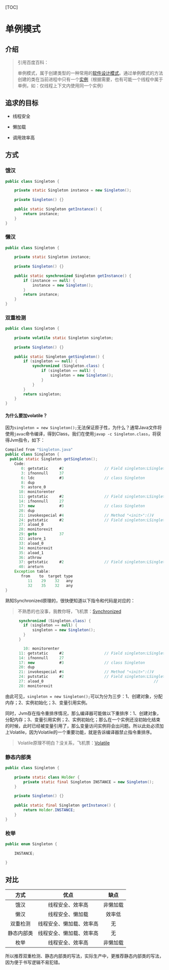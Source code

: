 [TOC]



# 单例模式

## 介绍

> 引用百度百科：
>
> 单例模式，属于创建类型的一种常用的[软件设计模式](https://baike.baidu.com/item/软件设计模式/2117635)。通过单例模式的方法创建的类在当前进程中只有一个[实例](https://baike.baidu.com/item/实例/3794138)（根据需要，也有可能一个线程中属于单例，如：仅线程上下文内使用同一个实例）

## 追求的目标

- 线程安全

- 懒加载

- 调用效率高

## 方式

### 饿汉

```java
public class Singleton {

    private static Singleton instance = new Singleton();
 
    private Singleton() {}
 
    public static Singleton getInstance() {
        return instance;
    }
}
```

### 懒汉

```java
public class Singleton {
 
    private static Singleton instance;
 
    private Singleton() {}
 
    public static synchronized Singleton getInstance() {
        if (instance == null) {
            instance = new Singleton();
        }
        return instance;
    }
}
```

### 双重检测

```java
public class Singleton {
 
    private volatile static Singleton singleton;
 
    private Singleton() {}
 
    public static Singleton getSingleton() {
        if (singleton == null) {
            synchronized (Singleton.class) {
                if (singleton == null) {
                    singleton = new Singleton();
                }
            }
        }
        return singleton;
    }
}
```

#### 为什么要加volatile？

因为`singleton = new Singleton();`无法保证原子性，为什么？通常Java文件将使用`javac`命令编译，得到Class，我们在使用`javap -c Singleton.class`，将获得Jvm指令，如下：

```java
Compiled from "Singleton.java"
public class Singleton {
  public static Singleton getSingleton();
    Code:
       0: getstatic     #2                  // Field singleton:LSingleton;
       3: ifnonnull     37
       6: ldc           #3                  // class Singleton
       8: dup
       9: astore_0
      10: monitorenter
      11: getstatic     #2                  // Field singleton:LSingleton;
      14: ifnonnull     27
      17: new           #3                  // class Singleton
      20: dup
      21: invokespecial #4                  // Method "<init>":()V
      24: putstatic     #2                  // Field singleton:LSingleton;
      27: aload_0
      28: monitorexit
      29: goto          37
      32: astore_1
      33: aload_0
      34: monitorexit
      35: aload_1
      36: athrow
      37: getstatic     #2                  // Field singleton:LSingleton;
      40: areturn
    Exception table:
       from    to  target type
          11    29    32   any
          32    35    32   any
}
```

熟知Synchronized原理的，很快便知道以下指令和代码是对应的：

> 不熟悉的也没事，我教你呀，飞机票：[Synchronized](../SourceAnalysis/Jdk/ConcurrentProgramming/Synchronized.md)

```java
      synchronized (Singleton.class) {
        if (singleton == null) {
        	singleton = new Singleton();
        }
      }

  		10: monitorenter
      11: getstatic     #2                  // Field singleton:LSingleton;
      14: ifnonnull     27
      17: new           #3                  // class Singleton             创建一个对象，分配内存
      20: dup																//                             复制栈顶数值并将复制值压入栈顶
      21: invokespecial #4                  // Method "<init>":()V         调用超类构造方法，实例初始化方法，私有方法
      24: putstatic     #2                  // Field singleton:LSingleton; 为指定的类的静态域赋值
      27: aload_0 												  // 														 将第一个引用类型本地变量推送至栈顶
      28: monitorexit

```

由此可见，`singleton = new Singleton();`可以为分为三步：1、创建对象，分配内存；2、实例初始化；3、变量引用实例。

同时，Jvm存在指令重排序情况，那么编译器可能做以下重排序：1、创建对象，分配内存；3、变量引用实例；2、实例初始化；那么在一个实例还没初始化结束的时候，此时已经被变量引用了，那么变量访问实例将会出问题。所以此处必须加上Volatile，因为Volatile的一个重要功能，就是告诉编译器禁止指令重排序。

>Volatile原理不明白？没关系，飞机票：[Volatile](../SourceAnalysis/Jdk/ConcurrentProgramming/Volatile.md)

### 静态内部类

```java
public class Singleton {
 
    private static class Holder {
        private static final Singleton INSTANCE = new Singleton();
    }
 
    private Singleton() {}
 
    public static final Singleton getInstance() {
        return Holder.INSTANCE;
    }
}	
```

### 枚举

```java
public enum Singleton {
 
    INSTANCE;
 
}	
```

## 对比

|    方式    |           优点           |   缺点   |
| :--------: | :----------------------: | :------: |
|    饿汉    |     线程安全、效率高     | 非懒加载 |
|    懒汉    |     线程安全、懒加载     |  效率低  |
|  双重检测  | 线程安全、懒加载、效率高 |    无    |
| 静态内部类 | 线程安全、懒加载、效率高 |    无    |
|    枚举    |     线程安全、效率高     | 非懒加载 |

所以推荐双重检测、静态内部类的写法，实际生产中，更推荐静态内部类的写法，因为便于书写逻辑不易犯错。
